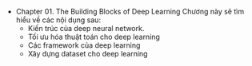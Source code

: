 * Chapter 01. The Building Blocks of Deep Learning
  Chương này sẽ tìm hiểu về các nội dụng sau:
    * Kiến trúc của deep neural network.
    * Tối ưu hóa thuật toán cho deep learning
    * Các framework của deep learning
    * Xây dựng dataset cho deep learning